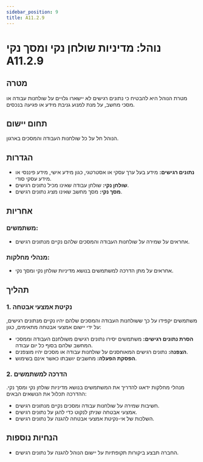 ```yaml
---
sidebar_position: 9
title: A11.2.9
---
```



# נוהל: מדיניות שולחן נקי ומסך נקי A11.2.9

## מטרה
מטרת הנוהל היא להבטיח כי נתונים רגישים לא יישארו גלויים על שולחנות עבודה או מסכי מחשב, על מנת למנוע גניבת מידע או פגיעה בנכסים.

## תחום יישום
הנוהל חל על כל שולחנות העבודה והמסכים בארגון.

## הגדרות
- **נתונים רגישים:** מידע בעל ערך עסקי או אסטרטגי, כגון מידע אישי, מידע פיננסי או מידע עסקי סודי.
- **שולחן נקי:** שולחן עבודה שאינו מכיל נתונים רגישים.
- **מסך נקי:** מסך מחשב שאינו מציג נתונים רגישים.

## אחריות
### משתמשים:
- אחראים על שמירה על שולחנות העבודה והמסכים שלהם נקיים מנתונים רגישים.

### מנהלי מחלקות:
- אחראים על מתן הדרכה למשתמשים בנושא מדיניות שולחן נקי ומסך נקי.

## תהליך
### 1. נקיטת אמצעי אבטחה
משתמשים יקפידו על כך ששולחנות העבודה והמסכים שלהם יהיו נקיים מנתונים רגישים, על ידי יישום אמצעי אבטחה מתאימים, כגון:
- **הסרת נתונים רגישים:** משתמשים יסירו נתונים רגישים משולחנם העבודה וממסכי המחשב שלהם בסוף כל יום עבודה.
- **הצפנה:** נתונים רגישים המאוחסנים על שולחנות עבודה או מסכים יהיו מוצפנים.
- **הפסקת הפעלה:** מחשבים יושבתו כאשר אינם בשימוש.

### 2. הדרכה למשתמשים
מנהלי מחלקות ידאגו להדריך את המשתמשים בנושא מדיניות שולחן נקי ומסך נקי. ההדרכה תכלול את הנושאים הבאים:
- חשיבות שמירה על שולחנות עבודה ומסכים נקיים מנתונים רגישים.
- אמצעי אבטחה שניתן לנקוט כדי להגן על נתונים רגישים.
- השלכות של אי-נקיטת אמצעי אבטחה להגנה על נתונים רגישים.

## הנחיות נוספות
- החברה תבצע ביקורות תקופתיות על יישום הנוהל להגנה על נתונים רגישים.